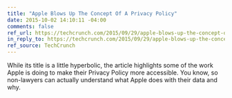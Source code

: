 ```yaml
---
title: "Apple Blows Up The Concept Of A Privacy Policy"
date: 2015-10-02 14:10:11 -04:00
comments: false
ref_url: https://techcrunch.com/2015/09/29/apple-blows-up-the-concept-of-a-privacy-policy/
in_reply_to: https://techcrunch.com/2015/09/29/apple-blows-up-the-concept-of-a-privacy-policy/
ref_source: TechCrunch
---
```


While its title is a little hyperbolic, the article highlights some of the work Apple is doing to make their Privacy Policy more accessible. You know, so non-lawyers can actually understand what Apple does with their data and why.